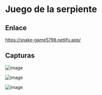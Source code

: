 # Juego de la serpiente
## Enlace
https://snake-game5798.netlify.app/

## Capturas
![image](https://github.com/user-attachments/assets/0e3aa526-5905-48b4-a6c9-5ae362b27fbe)

![image](https://github.com/user-attachments/assets/cfe9edfa-11af-41b9-8017-2c9331650695)

![image](https://github.com/user-attachments/assets/18911703-3dbc-46cf-9d5b-8607fb58d956)
